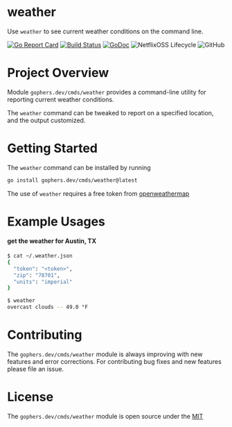 # weather

Use `weather` to see current weather conditions on the command line.

[![Go Report Card](https://goreportcard.com/badge/gophers.dev/cmds/weather)](https://goreportcard.com/report/gophers.dev/cmds/weather)
[![Build Status](https://travis-ci.org/shoenig/weather.svg?branch=master)](https://travis-ci.org/shoenig/weather)
[![GoDoc](https://godoc.org/gophers.dev/cmds/weather?status.svg)](https://godoc.org/gophers.dev/cmds/weather)
![NetflixOSS Lifecycle](https://img.shields.io/osslifecycle/shoenig/weather.svg)
![GitHub](https://img.shields.io/github/license/shoenig/weather.svg)

# Project Overview

Module `gophers.dev/cmds/weather` provides a command-line utility for reporting
current weather conditions.

The `weather` command can be tweaked to report on a specified location, and the
output customized.

# Getting Started

The `weather` command can be installed by running
```bash
go install gophers.dev/cmds/weather@latest
```

The use of `weather` requires a free token from [openweathermap](https://openweathermap.org/)

# Example Usages

#### get the weather for Austin, TX
```bash
$ cat ~/.weather.json
{
  "token": "<token>",
  "zip": "78701",
  "units": "imperial"
}

$ weather
overcast clouds -- 49.0 °F
```

# Contributing

The `gophers.dev/cmds/weather` module is always improving with new features and
error corrections. For contributing bug fixes and new features please file an
issue.

# License

The `gophers.dev/cmds/weather` module is open source under the [MIT](LICENSE)
